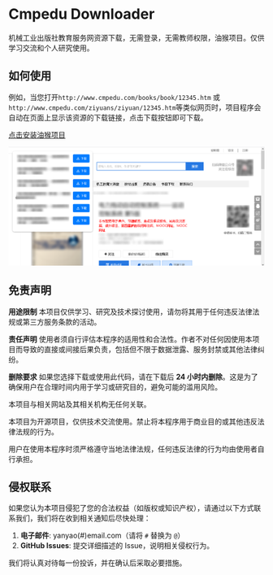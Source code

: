 # Cmpedu Downloader

机械工业出版社教育服务网资源下载，无需登录，无需教师权限，油猴项目。仅供学习交流和个人研究使用。

## 如何使用

例如，当您打开`http://www.cmpedu.com/books/book/12345.htm` 或 `http://www.cmpedu.com/ziyuans/ziyuan/12345.htm`等类似网页时，项目程序会自动在页面上显示该资源的下载链接，点击下载按钮即可下载。

[ 点击安装油猴项目](https://greasyfork.org/scripts/483095)


![示例](intro/example.png)

## 免责声明

**用途限制**
本项目仅供学习、研究及技术探讨使用，请勿将其用于任何违反法律法规或第三方服务条款的活动。

**责任声明**
使用者须自行评估本程序的适用性和合法性。作者不对任何因使用本项目而导致的直接或间接后果负责，包括但不限于数据泄露、服务封禁或其他法律纠纷。

**删除要求**
如果您选择下载或使用此代码，请在下载后 **24 小时内删除**。这是为了确保用户在合理时间内用于学习或研究目的，避免可能的滥用风险。

本项目与相关网站及其相关机构无任何关联。

本项目为开源项目，仅供技术交流使用。禁止将本程序用于商业目的或其他违反法律法规的行为。

用户在使用本程序时须严格遵守当地法律法规，任何违反法律的行为均由使用者自行承担。

## 侵权联系

如果您认为本项目侵犯了您的合法权益（如版权或知识产权），请通过以下方式联系我们，我们将在收到相关通知后尽快处理：

1. **电子邮件**: yanyao(#)email.com（请将 `#` 替换为 `@`）
2. **GitHub Issues**: 提交详细描述的 Issue，说明相关侵权行为。

我们将认真对待每一份投诉，并在确认后采取必要措施。